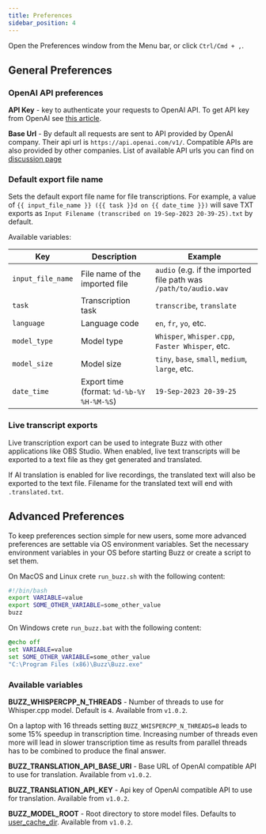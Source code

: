 ```yaml
---
title: Preferences
sidebar_position: 4
---
```


Open the Preferences window from the Menu bar, or click `Ctrl/Cmd + ,`.

## General Preferences

### OpenAI API preferences

**API Key** - key to authenticate your requests to OpenAI API. To get API key from OpenAI see [this article](https://help.openai.com/en/articles/4936850-where-do-i-find-my-openai-api-key). 

**Base Url** - By default all requests are sent to API provided by OpenAI company. Their api url is `https://api.openai.com/v1/`. Compatible APIs are also provided by other companies. List of available API urls you can find on [discussion page](https://github.com/chidiwilliams/buzz/discussions/827)

### Default export file name

Sets the default export file name for file transcriptions. For
example, a value of `{{ input_file_name }} ({{ task }}d on {{ date_time }})` will save TXT exports
as `Input Filename (transcribed on 19-Sep-2023 20-39-25).txt` by default.

Available variables:

| Key               | Description                               | Example                                                        |
|-------------------|-------------------------------------------|----------------------------------------------------------------|
| `input_file_name` | File name of the imported file            | `audio` (e.g. if the imported file path was `/path/to/audio.wav` |
| `task`            | Transcription task                        | `transcribe`, `translate`                                      |
| `language`        | Language code                             | `en`, `fr`, `yo`, etc.                                         |
| `model_type`      | Model type                                | `Whisper`, `Whisper.cpp`, `Faster Whisper`, etc.               |
| `model_size`      | Model size                                | `tiny`, `base`, `small`, `medium`, `large`, etc.               |
| `date_time`       | Export time (format: `%d-%b-%Y %H-%M-%S`) | `19-Sep-2023 20-39-25`                                         |

### Live transcript exports

Live transcription export can be used to integrate Buzz with other applications like OBS Studio. When enabled, live text transcripts will be exported to a text file as they get generated and translated.

If AI translation is enabled for live recordings, the translated text will also be exported to the text file. Filename for the translated text will end with `.translated.txt`. 

## Advanced Preferences

To keep preferences section simple for new users, some more advanced preferences are settable via OS environment variables. Set the necessary environment variables in your OS before starting Buzz or create a script to set them.

On MacOS and Linux crete `run_buzz.sh` with the following content:

```bash
#!/bin/bash
export VARIABLE=value
export SOME_OTHER_VARIABLE=some_other_value
buzz
```

On Windows crete `run_buzz.bat` with the following content:

```bat
@echo off
set VARIABLE=value
set SOME_OTHER_VARIABLE=some_other_value
"C:\Program Files (x86)\Buzz\Buzz.exe"
```

### Available variables

**BUZZ_WHISPERCPP_N_THREADS** - Number of threads to use for Whisper.cpp model. Default is `4`. Available from `v1.0.2`. 

On a laptop with 16 threads setting `BUZZ_WHISPERCPP_N_THREADS=8` leads to some 15% speedup in transcription time. 
Increasing number of threads even more will lead in slower transcription time as results from parallel threads has to be 
combined to produce the final answer.

**BUZZ_TRANSLATION_API_BASE_URl** - Base URL of OpenAI compatible API to use for translation. Available from `v1.0.2`.

**BUZZ_TRANSLATION_API_KEY** - Api key of OpenAI compatible API to use for translation. Available from `v1.0.2`.

**BUZZ_MODEL_ROOT** - Root directory to store model files. Defaults to [user_cache_dir](https://pypi.org/project/platformdirs/). Available from `v1.0.2`.
